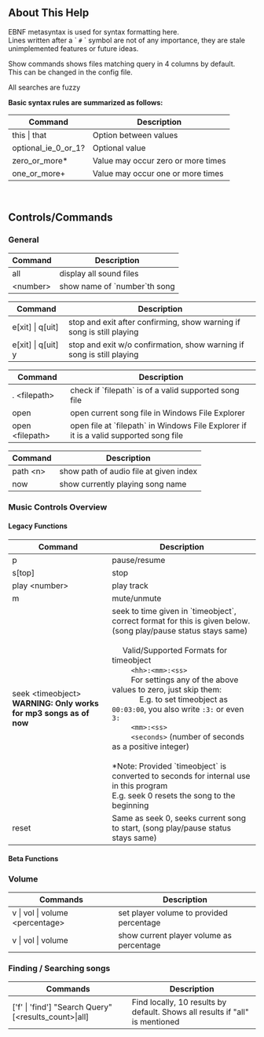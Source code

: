 ## About This Help

EBNF metasyntax is used for syntax formatting here.  
Lines written after a \` `#` \` symbol are not of any importance, they are stale unimplemented features or future ideas.

Show commands shows files matching query in 4 columns by default.  
This can be changed in the config file.

All searches are fuzzy

**Basic syntax rules are summarized as follows:**

| Command             | Description                        |
| ------------------- | ---------------------------------- |
| this \| that        | Option between values              |
| optional_ie_0_or_1? | Optional value                     |
| zero_or_more\*      | Value may occur zero or more times |
| one_or_more+        | Value may occur one or more times  |

<br>

## Controls/Commands

### General

| Command   | Description                    |
| --------- | ------------------------------ |
| all       | display all sound files        |
| <number\> | show name of \`number\`th song |

| Command            | Description                                                           |
| ------------------ | --------------------------------------------------------------------- |
| e[xit] \| q[uit]   | stop and exit after confirming, show warning if song is still playing |
| e[xit] \| q[uit] y | stop and exit w/o confirmation, show warning if song is still playing |

| Command          | Description                                                                             |
| ---------------- | --------------------------------------------------------------------------------------- |
| . <filepath\>    | check if \`filepath\` is of a valid supported song file                                 |
| open             | open current song file in Windows File Explorer                                         |
| open <filepath\> | open file at \`filepath\` in Windows File Explorer if it is a valid supported song file |

| Command   | Description                            |
| --------- | -------------------------------------- |
| path <n\> | show path of audio file at given index |
| now       | show currently playing song name       |

### Music Controls Overview

#### Legacy Functions

| Command                                                                 | Description                                                                                                                                                                                                                                                                                                                                                                                                                                                                                                                                                                                                                                                                                                                                                                                                                                                                        |
| ----------------------------------------------------------------------- | ---------------------------------------------------------------------------------------------------------------------------------------------------------------------------------------------------------------------------------------------------------------------------------------------------------------------------------------------------------------------------------------------------------------------------------------------------------------------------------------------------------------------------------------------------------------------------------------------------------------------------------------------------------------------------------------------------------------------------------------------------------------------------------------------------------------------------------------------------------------------------------- |
| p                                                                       | pause/resume                                                                                                                                                                                                                                                                                                                                                                                                                                                                                                                                                                                                                                                                                                                                                                                                                                                                       |
| s[top]                                                                  | stop                                                                                                                                                                                                                                                                                                                                                                                                                                                                                                                                                                                                                                                                                                                                                                                                                                                                               |
| play <number\>                                                          | play track                                                                                                                                                                                                                                                                                                                                                                                                                                                                                                                                                                                                                                                                                                                                                                                                                                                                         |
| m                                                                       | mute/unmute                                                                                                                                                                                                                                                                                                                                                                                                                                                                                                                                                                                                                                                                                                                                                                                                                                                                        |
| seek <timeobject\> <br> **WARNING: Only works for mp3 songs as of now** | seek to time given in \`timeobject\`, correct format for this is given below. <br> (song play/pause status stays same) <br><br> &nbsp;&nbsp;&nbsp;&nbsp; Valid/Supported Formats for timeobject <br> &nbsp;&nbsp;&nbsp;&nbsp;&nbsp;&nbsp;&nbsp;&nbsp; `<hh>:<mm>:<ss>` <br> &nbsp;&nbsp;&nbsp;&nbsp;&nbsp;&nbsp;&nbsp;&nbsp; For settings any of the above values to zero, just skip them: <br> &nbsp;&nbsp;&nbsp;&nbsp;&nbsp;&nbsp;&nbsp;&nbsp;&nbsp;&nbsp;&nbsp;&nbsp; E.g. to set timeobject as `00:03:00`, you also write `:3:` or even `3:` <br> &nbsp;&nbsp;&nbsp;&nbsp;&nbsp;&nbsp;&nbsp;&nbsp; `<mm>:<ss>` <br> &nbsp;&nbsp;&nbsp;&nbsp;&nbsp;&nbsp;&nbsp;&nbsp; `<seconds>` (number of seconds as a positive integer) <br><br> \*Note: Provided \`timeobject\` is converted to seconds for internal use in this program <br> E.g. seek 0 resets the song to the beginning |
| reset                                                                   | Same as seek 0, seeks current song to start, (song play/pause status stays same)                                                                                                                                                                                                                                                                                                                                                                                                                                                                                                                                                                                                                                                                                                                                                                                                   |

#### Beta Functions

### Volume

| Commands                         | Description                              |
| -------------------------------- | ---------------------------------------- |
| v \| vol \| volume <percentage\> | set player volume to provided percentage |
| v \| vol \| volume               | show current player volume as percentage |

### Finding / Searching songs

| Commands                                               | Description                                                                  |
| ------------------------------------------------------ | ---------------------------------------------------------------------------- |
| ['f' \| 'find'] "Search Query" [<results_count\>\|all] | Find locally, 10 results by default. Shows all results if "all" is mentioned |
